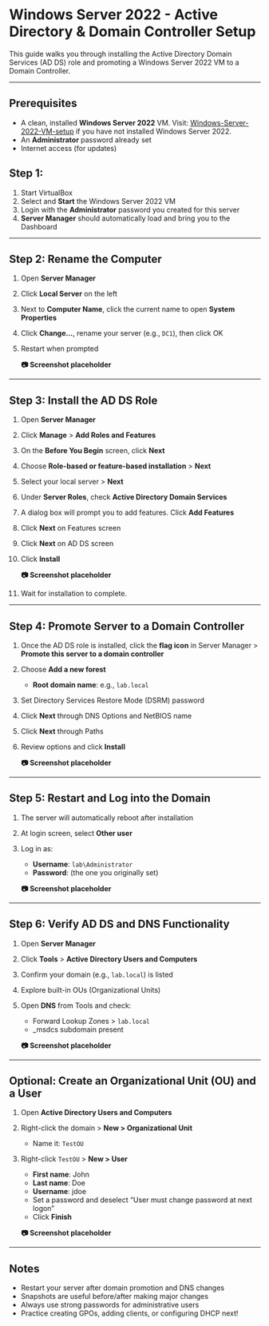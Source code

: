 # Windows Server 2022 - Active Directory & Domain Controller Setup

This guide walks you through installing the Active Directory Domain Services (AD DS) role and promoting a Windows Server 2022 VM to a Domain Controller.

---

## Prerequisites

- A clean, installed **Windows Server 2022** VM.  Visit: [Windows-Server-2022-VM-setup](AD-Lab_Setup/Windows-Server-2022-VM-setup.md) if you have not installed Windows Server 2022.
- An **Administrator** password already set
- Internet access (for updates)

## Step 1:

1. Start VirtualBox
2. Select and **Start** the Windows Server 2022 VM
3. Login with the **Administrator** password you created for this server
4. **Server Manager** should automatically load and bring you to the Dashboard

---

## Step 2: Rename the Computer

1. Open **Server Manager**  
2. Click **Local Server** on the left  
3. Next to **Computer Name**, click the current name to open **System Properties**  
4. Click **Change…**, rename your server (e.g., `DC1`), then click OK  
5. Restart when prompted

   **📷 Screenshot placeholder**

---

## Step 3: Install the AD DS Role

1. Open **Server Manager**  
2. Click **Manage** > **Add Roles and Features**  
3. On the **Before You Begin** screen, click **Next**  
4. Choose **Role-based or feature-based installation** > **Next**  
5. Select your local server > **Next**  
6. Under **Server Roles**, check **Active Directory Domain Services**  
7. A dialog box will prompt you to add features. Click **Add Features**  
8. Click **Next** on Features screen  
9. Click **Next** on AD DS screen  
10. Click **Install**

    **📷 Screenshot placeholder**

11. Wait for installation to complete.

---

## Step 4: Promote Server to a Domain Controller

1. Once the AD DS role is installed, click the **flag icon** in Server Manager > **Promote this server to a domain controller**

2. Choose **Add a new forest**  
   - **Root domain name**: e.g., `lab.local`

3. Set Directory Services Restore Mode (DSRM) password  
4. Click **Next** through DNS Options and NetBIOS name  
5. Click **Next** through Paths  
6. Review options and click **Install**

    **📷 Screenshot placeholder**

---

## Step 5: Restart and Log into the Domain

1. The server will automatically reboot after installation  
2. At login screen, select **Other user**  
3. Log in as:  
   - **Username**: `lab\Administrator`  
   - **Password**: (the one you originally set)

    **📷 Screenshot placeholder**

---

## Step 6: Verify AD DS and DNS Functionality

1. Open **Server Manager**  
2. Click **Tools** > **Active Directory Users and Computers**  
3. Confirm your domain (e.g., `lab.local`) is listed  
4. Explore built-in OUs (Organizational Units)

5. Open **DNS** from Tools and check:
   - Forward Lookup Zones > `lab.local`
   - _msdcs subdomain present

    **📷 Screenshot placeholder**

---

## Optional: Create an Organizational Unit (OU) and a User

1. Open **Active Directory Users and Computers**  
2. Right-click the domain > **New > Organizational Unit**  
   - Name it: `TestOU`  
3. Right-click `TestOU` > **New > User**  
   - **First name**: John  
   - **Last name**: Doe  
   - **Username**: jdoe  
   - Set a password and deselect “User must change password at next logon”  
   - Click **Finish**

    **📷 Screenshot placeholder**

---

## Notes

- Restart your server after domain promotion and DNS changes  
- Snapshots are useful before/after making major changes  
- Always use strong passwords for administrative users  
- Practice creating GPOs, adding clients, or configuring DHCP next!

